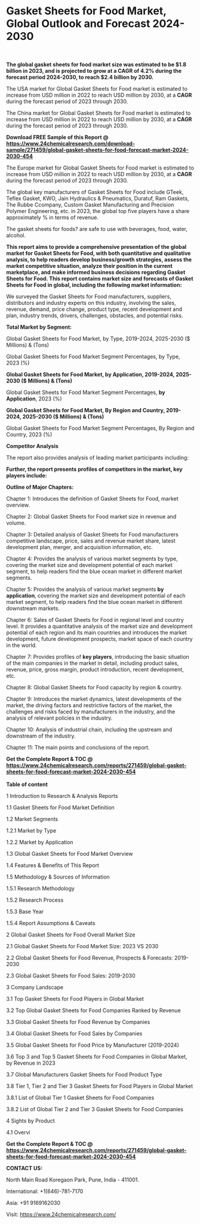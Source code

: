 <h1>Gasket Sheets for Food Market, Global Outlook and Forecast 2024-2030</h1><br/><p><strong>The global gasket sheets for food market size was estimated to be $1.8 billion in 2023, and is projected to grow at a <strong>CAGR</strong> of 4.2% during the forecast period 2024-2030, to reach $2.4 billion by 2030.</strong></p><p>The USA market for Global Gasket Sheets for Food market is estimated to increase from USD million in 2022 to reach USD million by 2030, at a <strong>CAGR</strong> during the forecast period of 2023 through 2030.</p><p>The China market for Global Gasket Sheets for Food market is estimated to increase from USD million in 2022 to reach USD million by 2030, at a <strong>CAGR</strong> during the forecast period of 2023 through 2030.</p><div><b>Download FREE Sample of this Report @ <a href="https://www.24chemicalresearch.com/download-sample/271459/global-gasket-sheets-for-food-forecast-market-2024-2030-454">https://www.24chemicalresearch.com/download-sample/271459/global-gasket-sheets-for-food-forecast-market-2024-2030-454</a></b></div><p>The Europe market for Global Gasket Sheets for Food market is estimated to increase from USD million in 2022 to reach USD million by 2030, at a <strong>CAGR</strong> during the forecast period of 2023 through 2030.</p><p>The global key manufacturers of Gasket Sheets for Food include GTeek, Teflex Gasket, KWO, Jain Hydraulics & Pneumatics, Duratuf, Ram Gaskets, The Rubbe Ccompany, Custom Gasket Manufacturing and Precision Polymer Engineering, etc. in 2023, the global top five players have a share approximately % in terms of revenue.</p><p>The gasket sheets for foods? are safe to use with beverages, food, water, alcohol.</p><p><strong>This report aims to provide a comprehensive presentation of the global market for Gasket Sheets for Food, with both quantitative and qualitative analysis, to help readers develop business/growth strategies, assess the market competitive situation, analyze their position in the current marketplace, and make informed business decisions regarding Gasket Sheets for Food. This report contains market size and forecasts of Gasket Sheets for Food in global, including the following market information:</strong></p><p>We surveyed the Gasket Sheets for Food manufacturers, suppliers, distributors and industry experts on this industry, involving the sales, revenue, demand, price change, product type, recent development and plan, industry trends, drivers, challenges, obstacles, and potential risks.</p><p><strong>Total Market by Segment:</strong></p><p>Global Gasket Sheets for Food Market, by Type, 2019-2024, 2025-2030 ($ Millions) & (Tons)</p><p>Global Gasket Sheets for Food Market Segment Percentages, by Type, 2023 (%)</p><p><strong>Global Gasket Sheets for Food Market, <strong>by Application</strong>, 2019-2024, 2025-2030 ($ Millions) & (Tons)</strong></p><p>Global Gasket Sheets for Food Market Segment Percentages, <strong>by Application</strong>, 2023 (%)</p><p><strong>Global Gasket Sheets for Food Market, By Region and Country, 2019-2024, 2025-2030 ($ Millions) & (Tons)</strong></p><p>Global Gasket Sheets for Food Market Segment Percentages, By Region and Country, 2023 (%)</p><p><strong>Competitor Analysis</strong></p><p>The report also provides analysis of leading market participants including:</p><p><strong>Further, the report presents profiles of competitors in the market, <strong>key players</strong> include:</strong></p><p><strong>Outline of Major Chapters:</strong></p><p>Chapter 1: Introduces the definition of Gasket Sheets for Food, market overview.</p><p>Chapter 2: Global Gasket Sheets for Food market size in revenue and volume.</p><p>Chapter 3: Detailed analysis of Gasket Sheets for Food manufacturers competitive landscape, price, sales and revenue market share, latest development plan, merger, and acquisition information, etc.</p><p>Chapter 4: Provides the analysis of various market segments by type, covering the market size and development potential of each market segment, to help readers find the blue ocean market in different market segments.</p><p>Chapter 5: Provides the analysis of various market segments <strong>by application</strong>, covering the market size and development potential of each market segment, to help readers find the blue ocean market in different downstream markets.</p><p>Chapter 6: Sales of Gasket Sheets for Food in regional level and country level. It provides a quantitative analysis of the market size and development potential of each region and its main countries and introduces the market development, future development prospects, market space of each country in the world.</p><p>Chapter 7: Provides profiles of <strong>key players</strong>, introducing the basic situation of the main companies in the market in detail, including product sales, revenue, price, gross margin, product introduction, recent development, etc.</p><p>Chapter 8: Global Gasket Sheets for Food capacity by region & country.</p><p>Chapter 9: Introduces the market dynamics, latest developments of the market, the driving factors and restrictive factors of the market, the challenges and risks faced by manufacturers in the industry, and the analysis of relevant policies in the industry.</p><p>Chapter 10: Analysis of industrial chain, including the upstream and downstream of the industry.</p><p>Chapter 11: The main points and conclusions of the report.</p><div><b>Get the Complete Report & TOC @ <a href="https://www.24chemicalresearch.com/reports/271459/global-gasket-sheets-for-food-forecast-market-2024-2030-454">https://www.24chemicalresearch.com/reports/271459/global-gasket-sheets-for-food-forecast-market-2024-2030-454</a></b></div><br><b>Table of content</b><p>1 Introduction to Research & Analysis Reports<br />
 
  1.1 Gasket Sheets for Food Market Definition<br />
 
  1.2 Market Segments<br />
 
  1.2.1 Market by Type<br />
 
  1.2.2 Market by Application<br />
 
  1.3 Global Gasket Sheets for Food Market Overview<br />
 
  1.4 Features & Benefits of This Report<br />
 
  1.5 Methodology & Sources of Information<br />
 
  1.5.1 Research Methodology<br />
 
  1.5.2 Research Process<br />
 
  1.5.3 Base Year<br />
 
  1.5.4 Report Assumptions & Caveats<br />
 
 2 Global Gasket Sheets for Food Overall Market Size<br />
 
  2.1 Global Gasket Sheets for Food Market Size: 2023 VS 2030<br />
 
  2.2 Global Gasket Sheets for Food Revenue, Prospects & Forecasts: 2019-2030<br />
 
  2.3 Global Gasket Sheets for Food Sales: 2019-2030<br />
 
 3 Company Landscape<br />
 
  3.1 Top Gasket Sheets for Food Players in Global Market<br />
 
  3.2 Top Global Gasket Sheets for Food Companies Ranked by Revenue<br />
 
  3.3 Global Gasket Sheets for Food Revenue by Companies<br />
 
  3.4 Global Gasket Sheets for Food Sales by Companies<br />
 
  3.5 Global Gasket Sheets for Food Price by Manufacturer (2019-2024)<br />
 
  3.6 Top 3 and Top 5 Gasket Sheets for Food Companies in Global Market, by Revenue in 2023<br />
 
  3.7 Global Manufacturers Gasket Sheets for Food Product Type<br />
 
  3.8 Tier 1, Tier 2 and Tier 3 Gasket Sheets for Food Players in Global Market<br />
 
  3.8.1 List of Global Tier 1 Gasket Sheets for Food Companies<br />
 
  3.8.2 List of Global Tier 2 and Tier 3 Gasket Sheets for Food Companies<br />
 
 4 Sights by Product<br />
 
  4.1 Overvi<br><div><b>Get the Complete Report & TOC @ <a href="https://www.24chemicalresearch.com/reports/271459/global-gasket-sheets-for-food-forecast-market-2024-2030-454">https://www.24chemicalresearch.com/reports/271459/global-gasket-sheets-for-food-forecast-market-2024-2030-454</a></b></div></p>
 
 <b>CONTACT US:</b><br>
 
 North Main Road Koregaon Park, Pune, India - 411001.<br/>
 
 International: +1(646)-781-7170<br/>
 
 Asia: +91 9169162030<br/>
 
 Visit: <a href="https://www.24chemicalresearch.com/">https://www.24chemicalresearch.com/</a>
 
 <br>